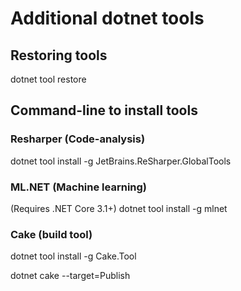 # Additional dotnet tools

## Restoring tools

dotnet tool restore


## Command-line to install tools

### Resharper (Code-analysis)

dotnet tool install -g JetBrains.ReSharper.GlobalTools


### ML.NET (Machine learning)

(Requires .NET Core 3.1+)
dotnet tool install -g mlnet


### Cake (build tool)

dotnet tool install -g Cake.Tool

dotnet cake --target=Publish